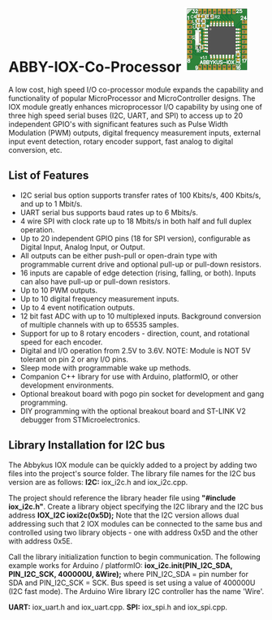 # ABBY-IOX-Co-Processor ![](/Photos/IOX_TOP_VIEW_SMALL.png)
A low cost, high speed I/O co-processor module expands the capability and functionality of popular MicroProcessor and MicroController designs. 
The IOX module greatly enhances microprocessor I/O capability by using one of three high speed serial buses (I2C, UART, and SPI) to access up to 20 independent GPIO's with significant features such as Pulse Width Modulation (PWM) outputs, digital frequency measurement inputs, external input event detection, rotary encoder support, fast analog to digital conversion, etc.

## List of Features
- I2C serial bus option supports transfer rates of 100 Kbits/s, 400 Kbits/s, and up to 1 Mbit/s.
- UART serial bus supports baud rates up to 6 Mbits/s.
- 4 wire SPI with clock rate up to 18 Mbits/s in both half and full duplex operation.
- Up to 20 independent GPIO pins (18 for SPI version), configurable as Digital Input, Analog Input, or Output.
- All outputs can be either push-pull or open-drain type with programmable current drive and optional pull-up or pull-down resistors.
- 16 inputs are capable of edge detection (rising, falling, or both). Inputs can also have pull-up or pull-down resistors.
- Up to 10 PWM outputs.
- Up to 10 digital frequency measurement inputs.
- Up to 4 event notification outputs.
- 12 bit fast ADC with up to 10 multiplexed inputs. Background conversion of multiple channels with up to 65535 samples.
- Support for up to 8 rotary encoders - direction, count, and rotational speed for each encoder.
- Digital and I/O operation from 2.5V to 3.6V. NOTE: Module is NOT 5V tolerant on pin 2 or any I/O pins.
- Sleep mode with programmable wake up methods.
- Companion C++ library for use with Arduino, platformIO, or other development environments.
- Optional breakout board with pogo pin socket for development and gang programming.
- DIY programming with the optional breakout board and ST-LINK V2 debugger from STMicroelectronics.


## Library Installation for I2C bus
The Abbykus IOX module can be quickly added to a project by adding two files into the project's source folder. The library file names for the I2C bus version are as follows:
**I2C:** iox_i2c.h and iox_i2c.cpp.

The project should reference the library header file using **"#include iox_i2c.h"**.
Create a library object specifying the I2C library and the I2C bus address **IOX_I2C ioxi2c(0x5D);** Note that the I2C version allows dual addressing such that 2 IOX modules can be connected to the same bus and controlled using two library objects - one with address 0x5D and the other with address 0x5E.

Call the library initialization function to begin communication. The following example works for Arduino / platformIO:
**iox_i2c.init(PIN_I2C_SDA, PIN_I2C_SCK, 400000U, &Wire);** where PIN_I2C_SDA = pin number for SDA and PIN_I2C_SCK = SCK. Bus speed is set using a value of 400000U (I2C fast mode). The Arduino Wire library I2C controller has the name 'Wire'.

**UART:** iox_uart.h and iox_uart.cpp.
**SPI:** iox_spi.h and iox_spi.cpp.

